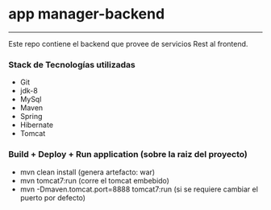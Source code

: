 # app manager-backend 
---------------------
Este repo contiene el backend que provee de servicios Rest al frontend.

### Stack de Tecnologías utilizadas
* Git
* jdk-8
* MySql
* Maven
* Spring
* Hibernate
* Tomcat

### Build + Deploy + Run application (sobre la raiz del proyecto)
* mvn clean install (genera artefacto: war)
* mvn tomcat7:run (corre el tomcat embebido)
* mvn -Dmaven.tomcat.port=8888 tomcat7:run (si se requiere cambiar el puerto por defecto)
